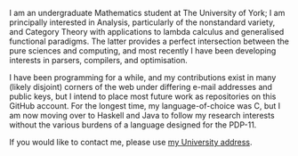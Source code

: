 I am an undergraduate Mathematics student at The University of York; I am
principally interested in Analysis, particularly of the nonstandard variety, and
Category Theory with applications to lambda calculus and generalised functional
paradigms. The latter provides a perfect intersection between the pure sciences
and computing, and most recently I have been developing interests in parsers,
compilers, and optimisation.

I have been programming for a while, and my contributions exist in many (likely
disjoint) corners of the web under differing e-mail addresses and public keys,
but I intend to place most future work as repositories on this GitHub account.
For the longest time, my language-of-choice was C, but I am now moving over to
Haskell and Java to follow my research interests without the various burdens of
a language designed for the PDP-11.

If you would like to contact me, please use
[my University address](mailto:od641@york.ac.uk).

